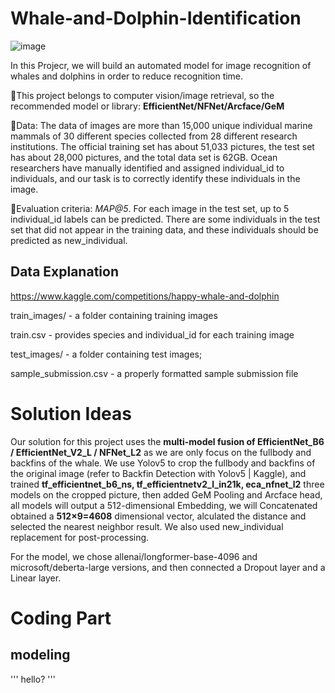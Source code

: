 # Whale-and-Dolphin-Identification
![image](https://user-images.githubusercontent.com/69694512/204550639-4990a25c-cb34-4e2f-a802-f0eb95445f2c.png)

In this Projecr, we will build an automated model for image recognition of whales and dolphins in order to reduce recognition time.

🎐This project belongs to computer vision/image retrieval, so the recommended model or library: **EfficientNet/NFNet/Arcface/GeM**

🎐Data: The data of images are more than 15,000 unique individual marine mammals of 30 different species collected from 28 different research institutions. The official training set has about 51,033 pictures, the test set has about 28,000 pictures, and the total data set is 62GB. Ocean researchers have manually identified and assigned individual_id to individuals, and our task is to correctly identify these individuals in the image.

🎐Evaluation criteria: *MAP@5*. For each image in the test set, up to 5 individual_id labels can be predicted. There are some individuals in the test set that did not appear in the training data, and these individuals should be predicted as new_individual.

## Data Explanation
https://www.kaggle.com/competitions/happy-whale-and-dolphin

train_images/ - a folder containing training images

train.csv - provides species and individual_id for each training image

test_images/ - a folder containing test images;

sample_submission.csv - a properly formatted sample submission file

# Solution Ideas
Our solution for this project uses the **multi-model fusion of EfficientNet_B6 / EfficientNet_V2_L / NFNet_L2** as we are only focus on the fullbody and backfins of the whale. We use Yolov5 to crop the fullbody and backfins of the original image (refer to Backfin Detection with Yolov5 | Kaggle), and trained **tf_efficientnet_b6_ns, tf_efficientnetv2_l_in21k, eca_nfnet_l2** three models on the cropped picture, then added GeM Pooling and Arcface head, all models will output a 512-dimensional Embedding, we will Concatenated obtained a **512×9=4608** dimensional vector, alculated the distance and selected the nearest neighbor result. We also used new_individual replacement for post-processing.

For the model, we chose allenai/longformer-base-4096 and microsoft/deberta-large versions, and then connected a Dropout layer and a Linear layer.

# Coding Part

## modeling
'''
hello?
'''



































































































